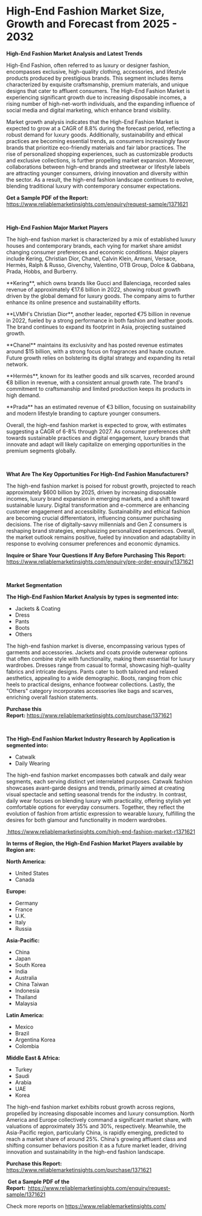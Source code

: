 <p><h1>High-End Fashion Market Size, Growth and Forecast from 2025 - 2032</h1></p><p><strong>High-End Fashion Market Analysis and Latest Trends</strong></p>
<p><p>High-End Fashion, often referred to as luxury or designer fashion, encompasses exclusive, high-quality clothing, accessories, and lifestyle products produced by prestigious brands. This segment includes items characterized by exquisite craftsmanship, premium materials, and unique designs that cater to affluent consumers. The High-End Fashion Market is experiencing significant growth due to increasing disposable incomes, a rising number of high-net-worth individuals, and the expanding influence of social media and digital marketing, which enhance brand visibility.</p><p>Market growth analysis indicates that the High-End Fashion Market is expected to grow at a CAGR of 8.8% during the forecast period, reflecting a robust demand for luxury goods. Additionally, sustainability and ethical practices are becoming essential trends, as consumers increasingly favor brands that prioritize eco-friendly materials and fair labor practices. The rise of personalized shopping experiences, such as customizable products and exclusive collections, is further propelling market expansion. Moreover, collaborations between high-end brands and streetwear or lifestyle labels are attracting younger consumers, driving innovation and diversity within the sector. As a result, the high-end fashion landscape continues to evolve, blending traditional luxury with contemporary consumer expectations.</p></p>
<p><strong>Get a Sample PDF of the Report:&nbsp;</strong> <a href="https://www.reliablemarketinsights.com/enquiry/request-sample/1371621?utm_campaign=2868&utm_medium=2&utm_source=Github&utm_content=ia&utm_term=22032025&utm_id=high-end-fashion">https://www.reliablemarketinsights.com/enquiry/request-sample/1371621</a></p>
<p>&nbsp;</p>
<p><strong>High-End Fashion Major Market Players</strong></p>
<p><p>The high-end fashion market is characterized by a mix of established luxury houses and contemporary brands, each vying for market share amidst changing consumer preferences and economic conditions. Major players include Kering, Christian Dior, Chanel, Calvin Klein, Armani, Versace, Hermès, Ralph & Russo, Givenchy, Valentino, OTB Group, Dolce & Gabbana, Prada, Hobbs, and Burberry.</p><p>**Kering**, which owns brands like Gucci and Balenciaga, recorded sales revenue of approximately €17.6 billion in 2022, showing robust growth driven by the global demand for luxury goods. The company aims to further enhance its online presence and sustainability efforts.</p><p>**LVMH's Christian Dior**, another leader, reported €75 billion in revenue in 2022, fueled by a strong performance in both fashion and leather goods. The brand continues to expand its footprint in Asia, projecting sustained growth.</p><p>**Chanel** maintains its exclusivity and has posted revenue estimates around $15 billion, with a strong focus on fragrances and haute couture. Future growth relies on bolstering its digital strategy and expanding its retail network.</p><p>**Hermès**, known for its leather goods and silk scarves, recorded around €8 billion in revenue, with a consistent annual growth rate. The brand's commitment to craftsmanship and limited production keeps its products in high demand.</p><p>**Prada** has an estimated revenue of €3 billion, focusing on sustainability and modern lifestyle branding to capture younger consumers.</p><p>Overall, the high-end fashion market is expected to grow, with estimates suggesting a CAGR of 6-8% through 2027. As consumer preferences shift towards sustainable practices and digital engagement, luxury brands that innovate and adapt will likely capitalize on emerging opportunities in the premium segments globally.</p></p>
<p>&nbsp;</p>
<p><strong>What Are The Key Opportunities For High-End Fashion Manufacturers?</strong></p>
<p><p>The high-end fashion market is poised for robust growth, projected to reach approximately $600 billion by 2025, driven by increasing disposable incomes, luxury brand expansion in emerging markets, and a shift toward sustainable luxury. Digital transformation and e-commerce are enhancing customer engagement and accessibility. Sustainability and ethical fashion are becoming crucial differentiators, influencing consumer purchasing decisions. The rise of digitally-savvy millennials and Gen Z consumers is reshaping brand strategies, emphasizing personalized experiences. Overall, the market outlook remains positive, fueled by innovation and adaptability in response to evolving consumer preferences and economic dynamics.</p></p>
<p><strong>Inquire or Share Your Questions If Any Before Purchasing This Report:</strong> <a href="https://www.reliablemarketinsights.com/enquiry/pre-order-enquiry/1371621?utm_campaign=2868&utm_medium=2&utm_source=Github&utm_content=ia&utm_term=22032025&utm_id=high-end-fashion">https://www.reliablemarketinsights.com/enquiry/pre-order-enquiry/1371621</a></p>
<p>&nbsp;</p>
<p><strong>Market Segmentation</strong></p>
<p><strong>The High-End Fashion Market Analysis by types is segmented into:</strong></p>
<p><ul><li>Jackets & Coating</li><li>Dress</li><li>Pants</li><li>Boots</li><li>Others</li></ul></p>
<p><p>The high-end fashion market is diverse, encompassing various types of garments and accessories. Jackets and coats provide outerwear options that often combine style with functionality, making them essential for luxury wardrobes. Dresses range from casual to formal, showcasing high-quality fabrics and intricate designs. Pants cater to both tailored and relaxed aesthetics, appealing to a wide demographic. Boots, ranging from chic heels to practical designs, enhance footwear collections. Lastly, the "Others" category incorporates accessories like bags and scarves, enriching overall fashion statements.</p></p>
<p><strong>Purchase this Report:&nbsp;</strong><a href="https://www.reliablemarketinsights.com/purchase/1371621?utm_campaign=2868&utm_medium=2&utm_source=Github&utm_content=ia&utm_term=22032025&utm_id=high-end-fashion">https://www.reliablemarketinsights.com/purchase/1371621</a></p>
<p>&nbsp;</p>
<p><strong>The High-End Fashion Market Industry Research by Application is segmented into:</strong></p>
<p><ul><li>Catwalk</li><li>Daily Wearing</li></ul></p>
<p><p>The high-end fashion market encompasses both catwalk and daily wear segments, each serving distinct yet interrelated purposes. Catwalk fashion showcases avant-garde designs and trends, primarily aimed at creating visual spectacle and setting seasonal trends for the industry. In contrast, daily wear focuses on blending luxury with practicality, offering stylish yet comfortable options for everyday consumers. Together, they reflect the evolution of fashion from artistic expression to wearable luxury, fulfilling the desires for both glamour and functionality in modern wardrobes.</p></p>
<p><a href="https://www.reliablemarketinsights.com/high-end-fashion-market-r1371621?utm_campaign=2868&utm_medium=2&utm_source=Github&utm_content=ia&utm_term=22032025&utm_id=high-end-fashion">&nbsp;https://www.reliablemarketinsights.com/high-end-fashion-market-r1371621</a></p>
<p><strong>In terms of Region, the High-End Fashion Market Players available by Region are:</strong></p>
<p>
    <p> <strong> North America: </strong>
        <ul>
            <li>United States</li>
            <li>Canada</li>
        </ul>
        </p> 
    <p> <strong> Europe: </strong>
        <ul>
            <li>Germany</li>
            <li>France</li>
            <li>U.K.</li>
            <li>Italy</li>
            <li>Russia</li>
        </ul>
        </p> 
    <p> <strong> Asia-Pacific: </strong>
        <ul>
            <li>China</li>
            <li>Japan</li>
            <li>South Korea</li>
            <li>India</li>
            <li>Australia</li>
            <li>China Taiwan</li>
            <li>Indonesia</li>
            <li>Thailand</li>
            <li>Malaysia</li>
        </ul>
        </p> 
    <p> <strong> Latin America: </strong>
        <ul>
            <li>Mexico</li>
            <li>Brazil</li>
            <li>Argentina Korea</li>
            <li>Colombia</li>
        </ul>
        </p> 
    <p> <strong> Middle East & Africa: </strong>
        <ul>
            <li>Turkey</li>
            <li>Saudi</li>
            <li>Arabia</li>
            <li>UAE</li>
            <li>Korea</li>
        </ul>
    </p>
    </p>
<p><p>The high-end fashion market exhibits robust growth across regions, propelled by increasing disposable incomes and luxury consumption. North America and Europe collectively command a significant market share, with valuations of approximately 35% and 30%, respectively. Meanwhile, the Asia-Pacific region, particularly China, is rapidly emerging, predicted to reach a market share of around 25%. China's growing affluent class and shifting consumer behaviors position it as a future market leader, driving innovation and sustainability in the high-end fashion landscape.</p></p>
<p><strong>Purchase this Report: </strong><a href="https://www.reliablemarketinsights.com/purchase/1371621?utm_campaign=2868&utm_medium=2&utm_source=Github&utm_content=ia&utm_term=22032025&utm_id=high-end-fashion">https://www.reliablemarketinsights.com/purchase/1371621</a></p>
<p>&nbsp;<strong>Get a Sample PDF of the Report:&nbsp;&nbsp;</strong><a href="https://www.reliablemarketinsights.com/enquiry/request-sample/1371621?utm_campaign=2868&utm_medium=2&utm_source=Github&utm_content=ia&utm_term=22032025&utm_id=high-end-fashion">https://www.reliablemarketinsights.com/enquiry/request-sample/1371621</a></p>
<p><strong></strong></p>
<p>Check more reports on <a href="https://www.reliablemarketinsights.com/?utm_campaign=2868&utm_medium=2&utm_source=Github&utm_content=ia&utm_term=22032025&utm_id=high-end-fashion">https://www.reliablemarketinsights.com/</a></p>